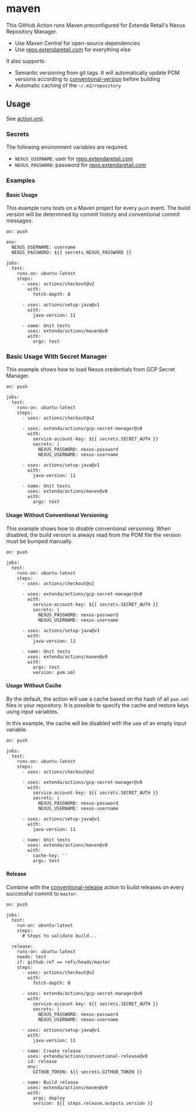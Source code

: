 # maven

This GitHub Action runs Maven preconfigured for Extenda Retail's Nexus Repository Manager.

  * Use Maven Central for open-source dependencies
  * Use [repo.extendaretail.com](https://repo.extendaretail.com) for everything else

It also supports:
  * Semantic versioning from git tags. It will automatically update POM versions according to
[conventional-version](../conventional-version#readme) before building
  * Automatic caching of the `~/.m2/repository`

## Usage

See [action.yml](action.yml).

### Secrets

The following environment variables are required.

  * `NEXUS_USERNAME`: user for [repo.extendaretail.com](https://repo.extendaretail.com)
  * `NEXUS_PASSWORD`: password for [repo.extendaretail.com](https://repo.extendaretail.com)

### Examples

#### Basic Usage

This example runs tests on a Maven project for every `push` event. The build version will be determined by commit history
and conventional commit messages.

```
on: push

env:
  NEXUS_USERNAME: username
  NEXUS_PASSWORD: ${{ secrets.NEXUS_PASSWORD }}

jobs:
  test:
    runs-on: ubuntu-latest
    steps:
      - uses: actions/checkout@v2
        with:
          fetch-depth: 0

      - uses: actions/setup-java@v1
        with:
          java-version: 11

      - name: Unit tests
        uses: extenda/actions/maven@v0
        with:
          args: test
```

### Basic Usage With Secret Manager

This example shows how to load Nexus credentials from GCP Secret Manager.

```
on: push

jobs:
  test:
    runs-on: ubuntu-latest
    steps:
      - uses: actions/checkout@v2

      - uses: extenda/actions/gcp-secret-manager@v0
        with:
          service-account-key: ${{ secrets.SECRET_AUTH }}
          secrets: |
            NEXUS_PASSWORD: nexus-password
            NEXUS_USERNAME: nexus-username

      - uses: actions/setup-java@v1
        with:
          java-version: 11

      - name: Unit tests
        uses: extenda/actions/maven@v0
        with:
          args: test
```

#### Usage Without Conventional Versioning

This example shows how to disable conventional versioning. When disabled, the build version is always read from the POM
file the version must be bumped manually.

```
on: push

jobs:
  test:
    runs-on: ubuntu-latest
    steps:
      - uses: actions/checkout@v2

      - uses: extenda/actions/gcp-secret-manager@v0
        with:
          service-account-key: ${{ secrets.SECRET_AUTH }}
          secrets: |
            NEXUS_PASSWORD: nexus-password
            NEXUS_USERNAME: nexus-username

      - uses: actions/setup-java@v1
        with:
          java-version: 11

      - name: Unit tests
        uses: extenda/actions/maven@v0
        with:
          args: test
          version: pom.xml
```

#### Usage Without Cache

By the default, the action will use a cache based on the hash of all `pom.xml` files
in your repository. It is possible to specify the cache and restore keys using
input variables.

In this example, the cache will be disabled with the use of an empty input variable.

```
on: push

jobs:
  test:
    runs-on: ubuntu-latest
    steps:
      - uses: actions/checkout@v2

      - uses: extenda/actions/gcp-secret-manager@v0
        with:
          service-account-key: ${{ secrets.SECRET_AUTH }}
          secrets: |
            NEXUS_PASSWORD: nexus-password
            NEXUS_USERNAME: nexus-username

      - uses: actions/setup-java@v1
        with:
          java-version: 11

      - name: Unit tests
        uses: extenda/actions/maven@v0
        with:
          cache-key: ''
          args: test
```

#### Release

Combine with the [conventional-release](../conventional-release#readme) action to build releases on every successful
commit to `master`.

```
on: push

jobs:
  test:
    run-on: ubuntu-latest
    steps:
      # Steps to validate build...

  release:
    runs-on: ubuntu-latest
    needs: test
    if: github.ref == refs/heads/master
    steps:
      - uses: actions/checkout@v2
        with:
          fetch-depth: 0

      - uses: extenda/actions/gcp-secret-manager@v0
        with:
          service-account-key: ${{ secrets.SECRET_AUTH }}
          secrets: |
            NEXUS_PASSWORD: nexus-password
            NEXUS_USERNAME: nexus-username

      - uses: actions/setup-java@v1
        with:
          java-version: 11

      - name: Create release
        uses: extenda/actions/conventional-release@v0
        id: release
        env:
          GITHUB_TOKEN: ${{ secrets.GITHUB_TOKEN }}

      - name: Build release
        uses: extenda/actions/maven@v0
        with:
          args: deploy
          version: ${{ steps.release.outputs.version }}
```
